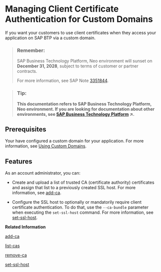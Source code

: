 <!-- loio286aa51837e74859be9bda4a529e960b -->

# Managing Client Certificate Authentication for Custom Domains

If you want your customers to use client certificates when they access your application on SAP BTP via a custom domain.

> ### Remember:  
> SAP Business Technology Platform, Neo environment will sunset on **December 31, 2028**, subject to terms of customer or partner contracts.
> 
> For more information, see SAP Note [3351844](https://me.sap.com/notes/3351844).

> ### Tip:  
> **This documentation refers to SAP Business Technology Platform, Neo environment. If you are looking for documentation about other environments, see [SAP Business Technology Platform](https://help.sap.com/viewer/65de2977205c403bbc107264b8eccf4b/Cloud/en-US/6a2c1ab5a31b4ed9a2ce17a5329e1dd8.html "SAP Business Technology Platform (SAP BTP) is an integrated offering comprised of four technology portfolios: database and data management, application development and integration, analytics, and intelligent technologies. The platform offers users the ability to turn data into business value, compose end-to-end business processes, and build and extend SAP applications quickly.") :arrow_upper_right:.**



<a name="loio286aa51837e74859be9bda4a529e960b__section_jnx_d1w_f2b"/>

## Prerequisites

Your have configured a custom domain for your application. For more information, see [Using Custom Domains](using-custom-domains-98e655a.md).



<a name="loio286aa51837e74859be9bda4a529e960b__section_yyg_m1w_f2b"/>

## Features

As an account administrator, you can:

-   Create and upload a list of trusted CA \(certificate authority\) certificates and assign that list to a previously created SSL host. For more information, see [add-ca](add-ca-c102abb.md).

-   Configure the SSL host to optionally or mandatorily require client certificate authentication. To do that, use the `--ca-bundle` parameter when executing the `set-ssl-host` command. For more information, see [set-ssl-host](set-ssl-host-2956975.md).


**Related Information**  


[add-ca](add-ca-c102abb.md "Uploads a trusted CA certificate and adds it to a certificate authority (CA) bundle. If you don't have a CA bundle yet, it will be created automatically.")

[list-cas](list-cas-99d2659.md "Lists trusted CA certificates in a bundle or bundles that are assigned to an SSL host or hosts.")

[remove-ca](remove-ca-55b61e4.md "Removes trusted CAs from a bundle or deletes a whole bundle and all certificates in it.")

[set-ssl-host](set-ssl-host-2956975.md "Configures and updates an SSL host. Allows you to replace an SSL certificate with a different one, manage TLS protocol versions, and configure a bundle of trusted CAs.")

